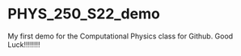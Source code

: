 # PHYS_250_S22_demo
My first demo for the Computational Physics class for Github. Good Luck!!!!!!!!
